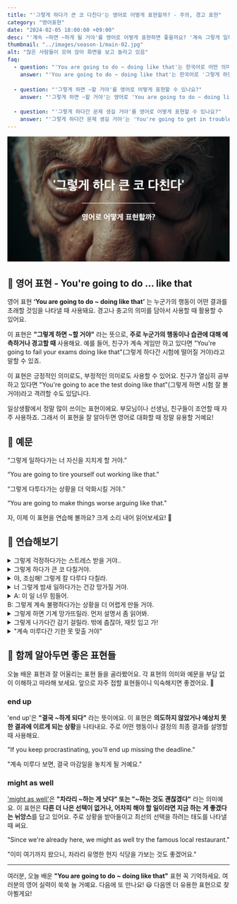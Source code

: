 ```yaml
---
title: "'그렇게 하다가 큰 코 다친다'는 영어로 어떻게 표현할까? - 주의, 경고 표현"
category: "영어표현"
date: "2024-02-05 18:00:00 +09:00"
desc: "'계속 ~하면 ~하게 될 거야'를 영어로 어떻게 표현하면 좋을까요? '계속 그렇게 일하면 지치게 될 거야.', '계속 그렇게 다투면 상황이 더 나빠질 거야.' 등을 영어로 표현하는 법을 배워봅시다. 다양한 예문을 통해서 연습하고 본인의 표현으로 만들어 보세요."
thumbnail: "../images/season-1/main-02.jpg"
alt: "많은 사람들이 모여 앉아 화면을 보고 놀라고 있음"
faq:
  - question: "'You are going to do ~ doing like that'는 한국어로 어떤 의미인가요?"
    answer: "'You are going to do ~ doing like that'는 한국어로 '그렇게 하면 ~할 거야' 또는 '그렇게 하다간 ~할 거야'로 번역될 수 있습니다. 이 표현은 누군가의 현재 행동이나 습관에 대해 미래의 결과를 예측하거나 경고할 때 사용합니다."

  - question: "'그렇게 하면 ~할 거야'를 영어로 어떻게 표현할 수 있나요?"
    answer: "'그렇게 하면 ~할 거야'는 영어로 'You are going to do ~ doing like that'로 표현할 수 있습니다. 예를 들어, '그렇게 공부하면 시험 잘 볼 거야'는 'You're going to ace the test studying like that'로 말할 수 있습니다."

  - question: "'그렇게 하다간 문제 생길 거야'를 영어로 어떻게 표현할 수 있나요?"
    answer: "'그렇게 하다간 문제 생길 거야'는 'You're going to get in trouble acting like that'로 표현할 수 있습니다. 이는 'You are going to do ~ doing like that' 패턴을 사용한 예입니다."
---
```


![그렇게 하다가 큰 코 다친다 영어표현](../images/season-1/main-02.jpg)

## 🌟 영어 표현 - You're going to do ... like that

영어 표현 **‘You are going to do ~ doing like that’** 는 누군가의 행동이 어떤 결과를 초래할 것임을 나타낼 때 사용돼요. 경고나 충고의 의미를 담아서 사용할 때 활용할 수 있어요.

이 표현은 **"그렇게 하면 ~할 거야"** 라는 뜻으로, **주로 누군가의 행동이나 습관에 대해 예측하거나 경고할 때** 사용해요. 예를 들어, 친구가 계속 게임만 하고 있다면 "You're going to fail your exams doing like that"(그렇게 하다간 시험에 떨어질 거야)라고 말할 수 있죠.

이 표현은 긍정적인 의미로도, 부정적인 의미로도 사용할 수 있어요. 친구가 열심히 공부하고 있다면 "You're going to ace the test doing like that"(그렇게 하면 시험 잘 볼 거야)라고 격려할 수도 있답니다.

일상생활에서 정말 많이 쓰이는 표현이에요. 부모님이나 선생님, 친구들이 조언할 때 자주 사용하죠. 그래서 이 표현을 잘 알아두면 영어로 대화할 때 정말 유용할 거예요!

## 📖 예문

“그렇게 일하다가는 너 자신을 지치게 할 거야.”

“You are going to tire yourself out working like that.”

“그렇게 다투다가는 상황을 더 악화시킬 거야.”

“You are going to make things worse arguing like that.”

자, 이제 이 표현을 연습해 볼까요? 크게 소리 내어 읽어보세요! 🚀

## 💬 연습해보기

<details>
  <summary>그렇게 걱정하다가는 스트레스 받을 거야..</summary>
  <span>You are going to stress yourself out worrying like that.</span>
</details>

<details>
 <summary>그렇게 하다가 큰 코 다칠거야.</summary>
  <span>You are going to end up in trouble doing it like that.</span>
</details>

<details>
<summary>야, 조심해! 그렇게 칼 다루다 다칠라.</summary>
<span>Hey, you're going to hurt yourself handling the knife like that! Be careful.</span>
</details>

<details>
  <summary>너 그렇게 밤새 일하다가는 건강 망가질 거야.</summary>
  <span>
  You are going to harm your health working overnight like that.
  </span>
</details>

<details>
  <summary>A: 이 일 너무 힘들어.<br>
  B: 그렇게 계속 불평하다가는 상황을 더 어렵게 만들 거야.
  </summary>
  <span>
  A: This work is too hard.<br>
  B: You are going to make things harder for yourself complaining like that.
  </span>
</details>

<details>
<summary>그렇게 하면 기계 망가뜨릴라. 먼저 설명서 좀 읽어봐.</summary>
<span>You're going to break the machine doing like that. Read the manual first, okay?</span>
</details>

<details>
<summary>그렇게 나가다간 감기 걸릴라. 밖에 춥잖아, 재킷 입고 가!</summary>
<span>You're going to catch a cold going out like that. Put on a jacket, it's freezing outside!</span>
</details>

<details>
<summary>"계속 미루다간 기한 못 맞출 거야"</summary>
<span>You're going to miss the deadline if you keep procrastinating"</span>
</details>

## 🤝 함께 알아두면 좋은 표현들

오늘 배운 표현과 잘 어울리는 표현 들을 골라봤어요. 각 표현의 의미와 예문을 부담 없이 이해하고 따라해 보세요. 앞으로 자주 접할 표현들이니 익숙해지면 좋겠어요. 🤗

### end up

'end up'은 **"결국 ~하게 되다"** 라는 뜻이에요. 이 표현은 **의도하지 않았거나 예상치 못한 결과에 이르게 되는 상황**을 나타내요. 주로 어떤 행동이나 결정의 최종 결과를 설명할 때 사용해요.

"If you keep procrastinating, you'll end up missing the deadline."

"계속 미루다 보면, 결국 마감일을 놓치게 될 거예요."

### might as well

<a href="/blog/vocab-1/might-as-well/">'might as well'</a>은 **"차라리 ~하는 게 낫다" 또는 "~하는 것도 괜찮겠다"** 라는 의미예요. 이 표현은 **다른 더 나은 선택이 없거나, 어차피 해야 할 일이라면 지금 하는 게 좋겠다는 뉘앙스**를 담고 있어요. 주로 상황을 받아들이고 최선의 선택을 하려는 태도를 나타낼 때 써요.

"Since we're already here, we might as well try the famous local restaurant."

"이미 여기까지 왔으니, 차라리 유명한 현지 식당을 가보는 것도 좋겠어요."

---

여러분, 오늘 배운 **"You are going to do ~ doing like that"** 표현 꼭 기억하세요. 여러분의 영어 실력이 쑥쑥 늘 거예요. 다음에 또 만나요! 😃 다음엔 더 유용한 표현으로 찾아뵐게요!
